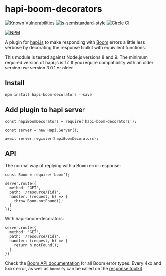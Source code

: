 # hapi-boom-decorators

[![Known Vulnerabilities](https://snyk.io/test/github/brainsiq/hapi-boom-decorators/badge.svg)](https://snyk.io/test/github/brainsiq/hapi-boom-decorators) [![js-semistandard-style](https://img.shields.io/badge/code%20style-semistandard-brightgreen.svg?style=flat-square)](https://github.com/Flet/semistandard)
 [![Circle CI](https://circleci.com/gh/brainsiq/hapi-boom-decorators/tree/master.svg?style=shield&circle-token=9fe584ee6c1099bec9ba2864d3a63428f444a098)](https://circleci.com/gh/brainsiq/hapi-boom-decorators/tree/master)

[![NPM](https://nodei.co/npm/hapi-boom-decorators.png?downloads=true&downloadRank=true&stars=true)](https://nodei.co/npm/hapi-boom-decorators/)

A plugin for [hapi.js](hapijs.com) to make responding with [Boom](https://github.com/hapijs/boom) errors a little less verbose by decorating the response toolkit with equivilent functions.

This module is tested against Node.js versions 8 and 9. The minimum required version of hapi.js is 17. If you require compatibility with an older version use version 3.0.1 or older.

## Install

`npm install hapi-boom-decorators --save`

## Add plugin to hapi server

```
const hapiBoomDecorators = require('hapi-boom-decorators');

const server = new Hapi.Server();

await server.register(hapiBoomDecorators);
```

## API

The normal way of replying with a Boom error response:

```
const Boom = require('boom');

server.route({
  method: 'GET',
  path: '/resource/{id}',
  handler: (request, h) => {
    throw Boom.notFound();
  }
});
```

With hapi-boom-decorators:

```
server.route({
  method: 'GET',
  path: '/resource/{id}',
  handler: (request, h) => {
    return h.notFound();
  }
})
```

Check the [Boom API documentation](https://github.com/hapijs/boom#overview) for all Boom error types. Every 4xx and 5xxx error, as well as `boomify` can be called on the [response toolkit](https://hapijs.com/api#response-toolkit).
